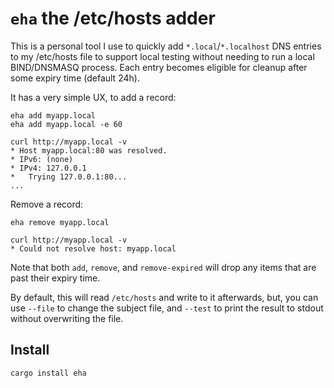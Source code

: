 # `eha` the /etc/hosts adder

This is a personal tool I use to quickly add `*.local`/`*.localhost` DNS entries to my /etc/hosts file to support local testing without needing to run a local BIND/DNSMASQ process. Each entry becomes eligible for cleanup after some expiry time (default 24h).

It has a very simple UX, to add a record:

```
eha add myapp.local
eha add myapp.local -e 60

curl http://myapp.local -v
* Host myapp.local:80 was resolved.
* IPv6: (none)
* IPv4: 127.0.0.1
*   Trying 127.0.0.1:80...
...
```

Remove a record:

```
eha remove myapp.local

curl http://myapp.local -v
* Could not resolve host: myapp.local
```

Note that both `add`, `remove`, and `remove-expired` will drop any items that are past their expiry time.

By default, this will read `/etc/hosts` and write to it afterwards, but, you can use `--file` to change the subject file, and `--test` to print the result to stdout without overwriting the file.

## Install

```
cargo install eha
```
